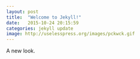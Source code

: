 ```yaml
---
layout: post
title:  "Welcome to Jekyll!"
date:   2015-10-24 20:15:59
categories: jekyll update
image: http://uselesspress.org/images/pckwck.gif
---
```


A new look.